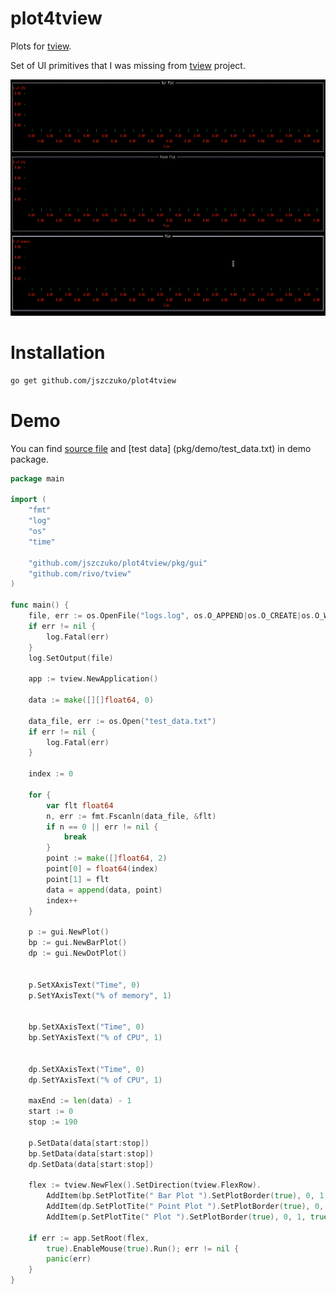 # plot4tview
Plots for [tview](https://github.com/rivo/tview).

Set of UI primitives that I was missing from [tview](https://github.com/rivo/tview) project.

![Screenshot](images/main.gif)

# Installation

```bash
go get github.com/jszczuko/plot4tview
```

# Demo

You can find [source file](pkg/demo/demo.go) and [test data] (pkg/demo/test_data.txt) in demo package.

```go
package main

import (
	"fmt"
	"log"
	"os"
	"time"

	"github.com/jszczuko/plot4tview/pkg/gui"
	"github.com/rivo/tview"
)

func main() {
	file, err := os.OpenFile("logs.log", os.O_APPEND|os.O_CREATE|os.O_WRONLY, 0666)
	if err != nil {
		log.Fatal(err)
	}
	log.SetOutput(file)

	app := tview.NewApplication()

	data := make([][]float64, 0)

	data_file, err := os.Open("test_data.txt")
	if err != nil {
		log.Fatal(err)
	}

	index := 0

	for {
		var flt float64
		n, err := fmt.Fscanln(data_file, &flt)
		if n == 0 || err != nil {
			break
		}
		point := make([]float64, 2)
		point[0] = float64(index)
		point[1] = flt
		data = append(data, point)
		index++
	}

	p := gui.NewPlot()
	bp := gui.NewBarPlot()
	dp := gui.NewDotPlot()

	
	p.SetXAxisText("Time", 0)
	p.SetYAxisText("% of memory", 1)

	
	bp.SetXAxisText("Time", 0)
	bp.SetYAxisText("% of CPU", 1)

	
	dp.SetXAxisText("Time", 0)
	dp.SetYAxisText("% of CPU", 1)

	maxEnd := len(data) - 1
	start := 0
	stop := 190

	p.SetData(data[start:stop])
	bp.SetData(data[start:stop])
	dp.SetData(data[start:stop])

	flex := tview.NewFlex().SetDirection(tview.FlexRow).
		AddItem(bp.SetPlotTite(" Bar Plot ").SetPlotBorder(true), 0, 1, false).
		AddItem(dp.SetPlotTite(" Point Plot ").SetPlotBorder(true), 0, 1, false).
		AddItem(p.SetPlotTite(" Plot ").SetPlotBorder(true), 0, 1, true)

	if err := app.SetRoot(flex,
		true).EnableMouse(true).Run(); err != nil {
		panic(err)
	}
}
```